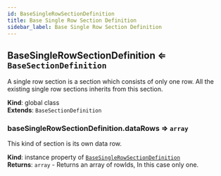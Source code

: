 ```yaml
---
id: BaseSingleRowSectionDefinition
title: Base Single Row Section Definition
sidebar_label: Base Single Row Section Definition
---
```


<a name="BaseSingleRowSectionDefinition"></a>

## BaseSingleRowSectionDefinition ⇐ <code>BaseSectionDefinition</code>
A single row section is a section which consists of only one row.
All the existing single row sections inherits from this section.

**Kind**: global class  
**Extends**: <code>BaseSectionDefinition</code>  
<a name="BaseSingleRowSectionDefinition+dataRows"></a>

### baseSingleRowSectionDefinition.dataRows ⇒ <code>array</code>
This kind of section is its own data row.

**Kind**: instance property of [<code>BaseSingleRowSectionDefinition</code>](#BaseSingleRowSectionDefinition)  
**Returns**: <code>array</code> - Returns an array of rowIds, In this case only one.  
